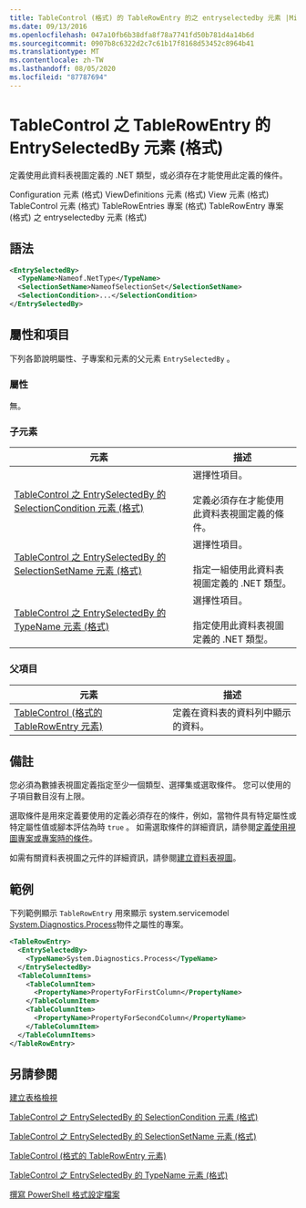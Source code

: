 ```yaml
---
title: TableControl (格式) 的 TableRowEntry 的之 entryselectedby 元素 |Microsoft Docs
ms.date: 09/13/2016
ms.openlocfilehash: 047a10fb6b38dfa8f78a7741fd50b781d4a14b6d
ms.sourcegitcommit: 0907b8c6322d2c7c61b17f8168d53452c8964b41
ms.translationtype: MT
ms.contentlocale: zh-TW
ms.lasthandoff: 08/05/2020
ms.locfileid: "87787694"
---
```

# <a name="entryselectedby-element-for-tablerowentry--for-tablecontrol-format"></a>TableControl 之 TableRowEntry 的 EntrySelectedBy 元素 (格式)

定義使用此資料表視圖定義的 .NET 類型，或必須存在才能使用此定義的條件。

Configuration 元素 (格式) ViewDefinitions 元素 (格式) View 元素 (格式) TableControl 元素 (格式) TableRowEntries 專案 (格式) TableRowEntry 專案 (格式) 之 entryselectedby 元素 (格式) 

## <a name="syntax"></a>語法

```xml
<EntrySelectedBy>
  <TypeName>Nameof.NetType</TypeName>
  <SelectionSetName>NameofSelectionSet</SelectionSetName>
  <SelectionCondition>...</SelectionCondition>
</EntrySelectedBy>
```

## <a name="attributes-and-elements"></a>屬性和項目

下列各節說明屬性、子專案和元素的父元素 `EntrySelectedBy` 。

### <a name="attributes"></a>屬性

無。

### <a name="child-elements"></a>子元素

|元素|描述|
|-------------|-----------------|
|[TableControl 之 EntrySelectedBy 的 SelectionCondition 元素 (格式)](./selectioncondition-element-for-entryselectedby-for-tablecontrol-format.md)|選擇性項目。<br /><br /> 定義必須存在才能使用此資料表視圖定義的條件。|
|[TableControl 之 EntrySelectedBy 的 SelectionSetName 元素 (格式)](./selectionsetname-element-for-entryselectedby-for-tablecontrol-format.md)|選擇性項目。<br /><br /> 指定一組使用此資料表視圖定義的 .NET 類型。|
|[TableControl 之 EntrySelectedBy 的 TypeName 元素 (格式)](./typename-element-for-entryselectedby-for-tablecontrol-format.md)|選擇性項目。<br /><br /> 指定使用此資料表視圖定義的 .NET 類型。|

### <a name="parent-elements"></a>父項目

|元素|描述|
|-------------|-----------------|
|[TableControl (格式的 TableRowEntry 元素) ](./tablerowentry-element-for-tablerowentries-for-tablecontrol-format.md)|定義在資料表的資料列中顯示的資料。|

## <a name="remarks"></a>備註

您必須為數據表視圖定義指定至少一個類型、選擇集或選取條件。 您可以使用的子項目數目沒有上限。

選取條件是用來定義要使用的定義必須存在的條件，例如，當物件具有特定屬性或特定屬性值或腳本評估為時 `true` 。 如需選取條件的詳細資訊，請參閱[定義使用視圖專案或專案時的條件](./defining-conditions-for-displaying-data.md)。

如需有關資料表視圖之元件的詳細資訊，請參閱[建立資料表視圖](./creating-a-table-view.md)。

## <a name="example"></a>範例

下列範例顯示 `TableRowEntry` 用來顯示 system.servicemodel [System.Diagnostics.Process](/dotnet/api/System.Diagnostics.Process)物件之屬性的專案。

```xml
<TableRowEntry>
  <EntrySelectedBy>
    <TypeName>System.Diagnostics.Process</TypeName>
  </EntrySelectedBy>
  <TableColumnItems>
    <TableColumnItem>
      <PropertyName>PropertyForFirstColumn</PropertyName>
    </TableColumnItem>
    <TableColumnItem>
      <PropertyName>PropertyForSecondColumn</PropertyName>
    </TableColumnItem>
  </TableColumnItems>
</TableRowEntry>
```

## <a name="see-also"></a>另請參閱

[建立表格檢視](./creating-a-table-view.md)

[TableControl 之 EntrySelectedBy 的 SelectionCondition 元素 (格式)](./selectioncondition-element-for-entryselectedby-for-tablecontrol-format.md)

[TableControl 之 EntrySelectedBy 的 SelectionSetName 元素 (格式)](./selectionsetname-element-for-entryselectedby-for-tablecontrol-format.md)

[TableControl (格式的 TableRowEntry 元素) ](./tablerowentry-element-for-tablerowentries-for-tablecontrol-format.md)

[TableControl 之 EntrySelectedBy 的 TypeName 元素 (格式)](./typename-element-for-entryselectedby-for-tablecontrol-format.md)

[撰寫 PowerShell 格式設定檔案](./writing-a-powershell-formatting-file.md)
